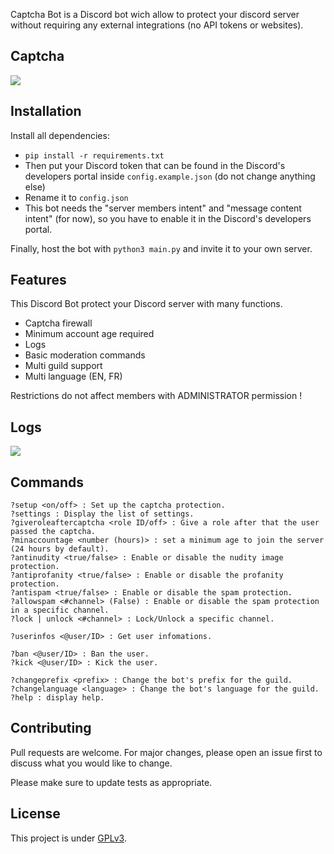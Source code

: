 Captcha Bot is a Discord bot wich allow to protect your discord server without requiring any external integrations (no API tokens or websites).

## Captcha
![](https://github.com/j-mar5/Captcha-Bot/blob/master/Capture1.PNG)

## Installation

Install all dependencies:

* `pip install -r requirements.txt`
* Then put your Discord token that can be found in the Discord's developers portal inside `config.example.json` (do not change anything else)
* Rename it to `config.json`
* This bot needs the "server members intent" and "message content intent" (for now), so you have to enable it in the Discord's developers portal.

Finally, host the bot with `python3 main.py` and invite it to your own server.

## Features

This Discord Bot protect your Discord server with many functions.

* Captcha firewall
* Minimum account age required
* Logs
* Basic moderation commands
* Multi guild support
* Multi language (EN, FR)

Restrictions do not affect members with ADMINISTRATOR permission !

## Logs

![](https://github.com/j-mar5/Captcha-Bot/blob/master/Capture2.PNG)

## Commands

```
?setup <on/off> : Set up the captcha protection.
?settings : Display the list of settings.
?giveroleaftercaptcha <role ID/off> : Give a role after that the user passed the captcha.
?minaccountage <number (hours)> : set a minimum age to join the server (24 hours by default).
?antinudity <true/false> : Enable or disable the nudity image protection.
?antiprofanity <true/false> : Enable or disable the profanity protection.
?antispam <true/false> : Enable or disable the spam protection.
?allowspam <#channel> (False) : Enable or disable the spam protection in a specific channel.
?lock | unlock <#channel> : Lock/Unlock a specific channel.

?userinfos <@user/ID> : Get user infomations.

?ban <@user/ID> : Ban the user.
?kick <@user/ID> : Kick the user.

?changeprefix <prefix> : Change the bot's prefix for the guild.
?changelanguage <language> : Change the bot's language for the guild.
?help : display help.
```

## Contributing

Pull requests are welcome. For major changes, please open an issue first to discuss what you would like to change.

Please make sure to update tests as appropriate.


## License

This project is under [GPLv3](https://github.com/j-mar5/Captcha-Bot/blob/master/LICENSE).
